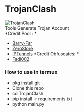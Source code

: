# TrojanClash
<img title="TrojanClash" src="https://i.ibb.co.com/SQQ4KNt/image.png"><br>
Tools Generate Trojan Account<br>
*Credit Pool : *
- [Barry-Far](https://github.com/barry-far)
- [ZeroStore](https://vmesscf.zerostore.web.id)
- [IPTunnels](https://www.iptunnels.com)
*Credit Obfuscates: *
- [Fadi002](https://github.com/Fadi002)

### How to use in termux
* pkg install git
* Clone this repo
* cd TrojanClash
* pip install -r requirements.txt
* python main.py